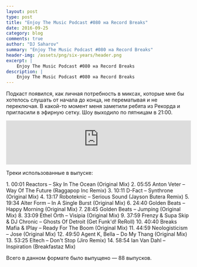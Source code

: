 ```yaml
---
layout: post
type: post
title: "Enjoy The Music Podcast #080 на Record Breaks"
date: 2016-09-25
category: blog
comments: true
author: "DJ Saharov"
summary: "Enjoy The Music Podcast #080 на Record Breaks"
header-img: /assets/png/six-years/header.png
excerpt: |
    Enjoy The Music Podcast #080 на Record Breaks
description: |
    Enjoy The Music Podcast #080 на Record Breaks
---
```


<p>
<span class="firstcharacter">П</span>одкаст появился, как личная потребность в миксах, которые мне бы хотелось слушать от начала до конца, не перематывая и не переключая. В какой-то момент меня заметили ребята из Рекорда и пригласили в эфирную сетку. Шоу выходило по пятницам в 21:00.
</p>

<iframe width="100%" height="120" src="https://player-widget.mixcloud.com/widget/iframe/?hide_cover=1&feed=%2Fdjsaharovofficial%2Fenjoy-the-music-podcast-080%2F" frameborder="0" allow="encrypted-media; fullscreen; autoplay; idle-detection; speaker-selection; web-share;" ></iframe>

<p>Треки использованные в выпуске:</p>
1. 00:01 Reactors – Sky In The Ocean (Original Mix)
2. 05:55 Anton Veter – Way Of The Future (Raggapop Inc Remix)
3. 10:11 D-Fact – Synthrone (Original Mix)
4. 13:17 Roboteknic – Serious Sound (Jayson Butera Remix)
5. 19:34 Alter Form – In A Single Burst (Original Mix)
6. 24:40 Golden Beats – Happy Morning (Original Mix)
7. 28:45 Golden Beats – Jumping (Original Mix)
8. 33:09 Ethel Orth – Visipia (Original Mix)
9. 37:59 Frenzy & Supa Skip & DJ Chronic – Ghosts Of Detroit (Get Funk'd! ReRoll)
10. 40:40 Breaks Mafia & IPlay – Ready For The Boom (Original Mix)
11. 44:59 Neologisticism – Jose (Original Mix)
12. 49:50 Agent K, Bella – Do My Thang (Original Mix)
13. 53:25 Eltech – Don't Stop (Jiro Remix)
14. 58:54 Ian Van Dahl – Inspiration (Breakfastaz Mix)

<p>Всего в данном формате было выпущено &mdash; 88 выпусков.</p>